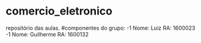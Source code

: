# comercio_eletronico
repositório das aulas.
#componentes do grupo:
-1 Nome: Luiz RA: 1600023
-1 Nome: Guilherme RA: 1600132
